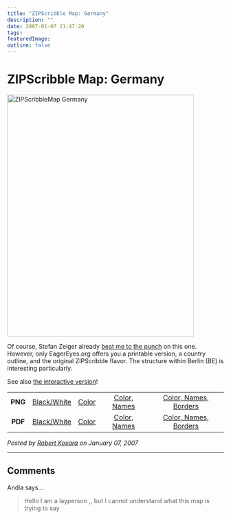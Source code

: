 ```yaml
---
title: "ZIPScribble Map: Germany"
description: ""
date: 2007-01-07 21:47:20
tags: 
featuredImage: 
outline: false
---
```


# ZIPScribble Map: Germany

<a href="http://eagereyes.org/media/attachments/ZIPScribbleMaps/ZIPScribbleMap-Germany-color-names-borders.png" target="_blank" rel="slb_off"><img class="aligncenter" title="ZIPScribbleMap Germany" src="https://media.eagereyes.org/media/attachments/cribbleMap-Germany-color-names-borders-thumb.jpg" alt="ZIPScribbleMap Germany" width="434" height="564" border="0" /></a>

Of course, Stefan Zeiger already <a href="http://szeiger.de/zipmap/">beat me to the punch</a> on this one. However, only EagerEyes.org offers you a printable version, a country outline, and the original ZIPScribble flavor. The structure within Berlin (BE) is interesting particularly.

See also <a href="http://eagereyes.org/zipscribble-maps/interactive-zipscribble-map#DE">the interactive version</a>!

<table width="80%" border="0" align="center">
<tbody>
<tr>
<td align="center"><strong>PNG</strong></td>
<td align="center"><a href="http://eagereyes.org/media/attachments/ZIPScribbleMaps/ZIPScribbleMap-Germany.png" target="_blank" rel="slb_off">Black/White</a></td>
<td align="center"><a href="http://eagereyes.org/media/attachments/ZIPScribbleMaps/ZIPScribbleMap-Germany-color.png" target="_blank" rel="slb_off">Color</a></td>
<td align="center"><a href="http://eagereyes.org/media/attachments/ZIPScribbleMaps/ZIPScribbleMap-Germany-color-names.png" target="_blank" rel="slb_off">Color, Names</a></td>
<td align="center"><a href="http://eagereyes.org/media/attachments/ZIPScribbleMaps/ZIPScribbleMap-Germany-color-names-borders.png" target="_blank" rel="slb_off">Color, Names, Borders</a></td>
</tr>
<tr>
<td align="center"><strong>PDF</strong></td>
<td align="center"><a href="http://eagereyes.org/media/attachments/ZIPScribbleMaps/ZIPScribbleMap-Germany.pdf" target="_blank">Black/White</a></td>
<td align="center"><a href="http://eagereyes.org/media/attachments/ZIPScribbleMaps/ZIPScribbleMap-Germany-color.pdf" target="_blank">Color </a></td>
<td align="center"><a href="http://eagereyes.org/media/attachments/ZIPScribbleMaps/ZIPScribbleMap-Germany-color-names.pdf" target="_blank">Color, Names</a></td>
<td align="center"><a href="http://eagereyes.org/media/attachments/ZIPScribbleMaps/ZIPScribbleMap-Germany-color-names-borders.pdf" target="_blank">Color, Names, Borders</a></td>
</tr>
</tbody>
</table>


_Posted by <a href="/about">Robert Kosara</a> on January 07, 2007_


<aside class="comments">

---
## Comments

Andia says…
>	Hello I am a layperson ,, but I cannot understand what this map is trying to say

</aside>


